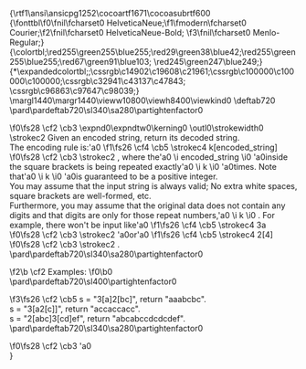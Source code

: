 {\rtf1\ansi\ansicpg1252\cocoartf1671\cocoasubrtf600
{\fonttbl\f0\fnil\fcharset0 HelveticaNeue;\f1\fmodern\fcharset0 Courier;\f2\fnil\fcharset0 HelveticaNeue-Bold;
\f3\fnil\fcharset0 Menlo-Regular;}
{\colortbl;\red255\green255\blue255;\red29\green38\blue42;\red255\green255\blue255;\red67\green91\blue103;
\red245\green247\blue249;}
{\*\expandedcolortbl;;\cssrgb\c14902\c19608\c21961;\cssrgb\c100000\c100000\c100000;\cssrgb\c32941\c43137\c47843;
\cssrgb\c96863\c97647\c98039;}
\margl1440\margr1440\vieww10800\viewh8400\viewkind0
\deftab720
\pard\pardeftab720\sl340\sa280\partightenfactor0

\f0\fs28 \cf2 \cb3 \expnd0\expndtw0\kerning0
\outl0\strokewidth0 \strokec2 Given an encoded string, return its decoded string.\
The encoding rule is:\'a0
\f1\fs26 \cf4 \cb5 \strokec4 k[encoded_string]
\f0\fs28 \cf2 \cb3 \strokec2 , where the\'a0
\i encoded_string
\i0 \'a0inside the square brackets is being repeated exactly\'a0
\i k
\i0 \'a0times. Note that\'a0
\i k
\i0 \'a0is guaranteed to be a positive integer.\
You may assume that the input string is always valid; No extra white spaces, square brackets are well-formed, etc.\
Furthermore, you may assume that the original data does not contain any digits and that digits are only for those repeat numbers,\'a0
\i k
\i0 . For example, there won't be input like\'a0
\f1\fs26 \cf4 \cb5 \strokec4 3a
\f0\fs28 \cf2 \cb3 \strokec2 \'a0or\'a0
\f1\fs26 \cf4 \cb5 \strokec4 2[4]
\f0\fs28 \cf2 \cb3 \strokec2 .\
\pard\pardeftab720\sl340\sa280\partightenfactor0

\f2\b \cf2 Examples:
\f0\b0 \
\pard\pardeftab720\sl400\partightenfactor0

\f3\fs26 \cf2 \cb5 s = "3[a]2[bc]", return "aaabcbc".\
s = "3[a2[c]]", return "accaccacc".\
s = "2[abc]3[cd]ef", return "abcabccdcdcdef".\
\pard\pardeftab720\sl340\sa280\partightenfactor0

\f0\fs28 \cf2 \cb3 \'a0\
}